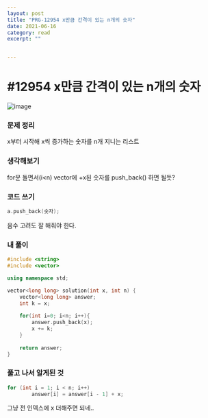 ```yaml
---
layout: post
title: "PRG-12954 x만큼 간격이 있는 n개의 숫자" 
date: 2021-06-16
category: read 
excerpt: ""


---
```


# #12954 x만큼 간격이 있는 n개의 숫자

![image](https://user-images.githubusercontent.com/28949235/122189922-4e76f080-cecc-11eb-863d-741b24a5b2dd.png)

### 문제 정리

x부터 시작해 x씩 증가하는 숫자를 n개 지니는 리스트

### 생각해보기

for문 돌면서(i<n) vector에 +x된 숫자를 push_back() 하면 될듯?

### 코드 쓰기

```c++
a.push_back(숫자);
```

음수 고려도 잘 해줘야 한다.

### 내 풀이

```c++
#include <string>
#include <vector>

using namespace std;

vector<long long> solution(int x, int n) {
    vector<long long> answer;
    int k = x;
    
    for(int i=0; i<n; i++){
        answer.push_back(x);
        x += k;
    }
    
    return answer;
}

```

### 풀고 나서 알게된 것

```c++
for (int i = 1; i < n; i++)
        answer[i] = answer[i - 1] + x;
```

 그냥 전 인덱스에  x 더해주면 되네..